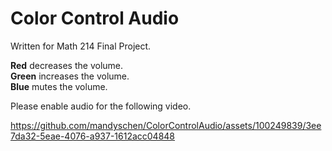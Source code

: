# Color Control Audio  
Written for Math 214 Final Project.

**Red** decreases the volume.  
**Green** increases the volume.  
**Blue** mutes the volume.  
  
Please enable audio for the following video.  

https://github.com/mandyschen/ColorControlAudio/assets/100249839/3ee7da32-5eae-4076-a937-1612acc04848

